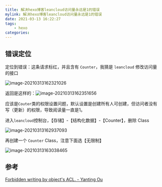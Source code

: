 ```yaml
---
title: 解决hexo博客leancloud访问量永远是1的错误
mylink: 解决hexo博客leancloud访问量永远是1的错误
date: 2021-03-13 16:22:27
tags:
	- hexo
categories:
---
```


## 错误定位

定位到错误：这条请求标红，并且含有 `Counter`，我猜是 `leancloud` 修改访问量的接口

![image-20210313162321026](https://tcualhp-notes.oss-cn-hangzhou.aliyuncs.com/img/image-20210313162321026.png)

返回是这样的：![image-20210313162351656](https://tcualhp-notes.oss-cn-hangzhou.aliyuncs.com/img/image-20210313162351656.png)

应该是`Couter`类的权限设置问题，默认设置是创建所有人可创建，但访问者没有写（更新）的权限，导致阅读量一直是1。

进入`leancloud`控制台，【存储】-【结构化数据】-【Counter】，删除 Class

![image-20210313162937093](https://tcualhp-notes.oss-cn-hangzhou.aliyuncs.com/img/image-20210313162937093.png)

再创建一个 `Counter` Class，注意下面选【无限制】

![image-20210313163038465](C:\Users\LHP\AppData\Roaming\Typora\typora-user-images\image-20210313163038465.png)

## 参考

[Forbidden writing by object's ACL. - Yanting Ou](https://www.ouyanting.com/archives/2018/12/ebe3ded2.html)